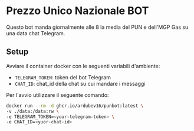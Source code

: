 # Prezzo Unico Nazionale BOT

Questo bot manda giornalmente alle 8 la media del PUN e dell'MGP Gas su una
data chat Telegram.

## Setup

Avviare il container docker con le seguenti variabili d'ambiente:

- `TELEGRAM_TOKEN`: token del bot Telegram
- `CHAT_ID`: chat_id della chat su cui mandare i messaggi

Per l'avvio utilizzare il seguente comando:

```bash
docker run --rm -d ghcr.io/ardubev16/punbot:latest \
-v ./data:/data:rw \
-e TELEGRAM_TOKEN=<your-telegram-token> \
-e CHAT_ID=<yuor-chat-id>
```
